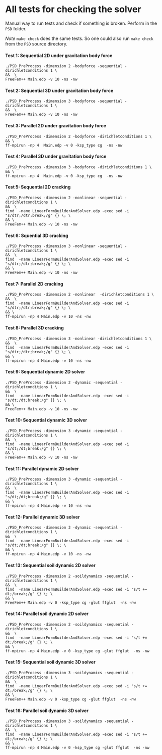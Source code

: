 # All tests for checking the solver

Manual way to run tests and check if something is broken. Perform in the `PSD` folder. 

*Note* `make check` does the same tests. So one could also run `make check` from the `PSD` source directory.

#### Test 1: Sequential 2D under gravitation body force 

```
./PSD_PreProcess -dimension 2 -bodyforce -sequential -dirichletconditions 1 \ 
&&  \
FreeFem++ Main.edp -v 10 -ns -nw
```

#### Test 2: Sequential 3D under gravitation body force

```
./PSD_PreProcess -dimension 3 -bodyforce -sequential -dirichletconditions 1 \ 
&&  \
FreeFem++ Main.edp -v 10 -ns -nw
```

#### Test 3: Parallel 2D under gravitation body force

```
./PSD_PreProcess -dimension 2 -bodyforce -dirichletconditions 1 \ 
&& \
ff-mpirun -np 4  Main.edp -v 0 -ksp_type cg  -ns -nw
```

#### Test 4: Parallel 3D under gravitation body force

```
./PSD_PreProcess -dimension 3 -bodyforce -dirichletconditions 1 \ 
&& \
ff-mpirun -np 4  Main.edp -v 0 -ksp_type cg  -ns -nw
```

#### Test 5: Sequential  2D cracking

```
./PSD_PreProcess -dimension 2 -nonlinear -sequential -dirichletconditions 1 \
&&  \
find  -name LinearFormBuilderAndSolver.edp -exec sed -i "s/dtr;/dtr;break;/g" {} \; \
&& \
FreeFem++ Main.edp -v 10 -ns -nw
```

#### Test 6: Squential  3D cracking

```
./PSD_PreProcess -dimension 3 -nonlinear -sequential -dirichletconditions 1 \
&&  \
find  -name LinearFormBuilderAndSolver.edp -exec sed -i "s/dtr;/dtr;break;/g" {} \; \
&& \
FreeFem++ Main.edp -v 10 -ns -nw
```

#### Test 7: Parallel  2D cracking 

```
./PSD_PreProcess -dimension 2 -nonlinear  -dirichletconditions 1 \
&&  \
find  -name LinearFormBuilderAndSolver.edp -exec sed -i "s/dtr;/dtr;break;/g" {} \; \
&& \
ff-mpirun -np 4 Main.edp -v 10 -ns -nw
```

#### Test 8: Parallel  3D cracking 

```
./PSD_PreProcess -dimension 3 -nonlinear -dirichletconditions 1 \
&&  \
find  -name LinearFormBuilderAndSolver.edp -exec sed -i "s/dtr;/dtr;break;/g" {} \; \
&& \
ff-mpirun -np 4 Main.edp -v 10 -ns -nw
```

#### Test 9: Sequential dynamic 2D solver

```
./PSD_PreProcess -dimension 2 -dynamic -sequential -dirichletconditions 1 \
&&  \
find  -name LinearFormBuilderAndSolver.edp -exec sed -i "s/dt;/dt;break;/g" {} \; \
&& \
FreeFem++ Main.edp -v 10 -ns -nw
```

#### Test 10: Sequential dynamic 3D solver

```
./PSD_PreProcess -dimension 3 -dynamic -sequential -dirichletconditions 1 \
&&  \
find  -name LinearFormBuilderAndSolver.edp -exec sed -i "s/dt;/dt;break;/g" {} \; \
&& \
FreeFem++ Main.edp -v 10 -ns -nw
```

#### Test 11: Parallel dynamic 2D solver

```
./PSD_PreProcess -dimension 3 -dynamic -sequential -dirichletconditions 1 \
&&  \
find  -name LinearFormBuilderAndSolver.edp -exec sed -i "s/dt;/dt;break;/g" {} \; \
&& \
ff-mpirun -np 4 Main.edp -v 10 -ns -nw
```

#### Test 12: Parallel dynamic 3D solver

```
./PSD_PreProcess -dimension 3 -dynamic -sequential -dirichletconditions 1 \
&&  \
find  -name LinearFormBuilderAndSolver.edp -exec sed -i "s/dt;/dt;break;/g" {} \; \
&& \
ff-mpirun -np 4 Main.edp -v 10 -ns -nw
```

#### Test 13: Sequential soil dynamic 2D solver

```
./PSD_PreProcess -dimension 2 -soildynamics -sequential -dirichletconditions 1 \
&&  \
find  -name LinearFormBuilderAndSolver.edp -exec sed -i "s/t += dt;/break;/g" {} \; \
&& \
FreeFem++ Main.edp -v 0 -ksp_type cg -glut ffglut  -ns -nw
```

#### Test 14: Parallel soil dynamic 2D solver

```
./PSD_PreProcess -dimension 2 -soildynamics -sequential -dirichletconditions 1 \
&&  \
find  -name LinearFormBuilderAndSolver.edp -exec sed -i "s/t += dt;/break;/g" {} \; \
&& \
ff-mpirun -np 4 Main.edp -v 0 -ksp_type cg -glut ffglut  -ns -nw
```

#### Test 15: Sequential soil dynamic 3D solver

```
./PSD_PreProcess -dimension 3 -soildynamics -sequential -dirichletconditions 1 \
&&  \
find  -name LinearFormBuilderAndSolver.edp -exec sed -i "s/t += dt;/break;/g" {} \; \
&& \
FreeFem++ Main.edp -v 0 -ksp_type cg -glut ffglut  -ns -nw
```

#### Test 16: Parallel soil dynamic 3D solver

```
./PSD_PreProcess -dimension 3 -soildynamics -sequential -dirichletconditions 1 \
&&  \
find  -name LinearFormBuilderAndSolver.edp -exec sed -i "s/t += dt;/break;/g" {} \; \
&& \
ff-mpirun -np 4 Main.edp -v 0 -ksp_type cg -glut ffglut  -ns -nw
```





